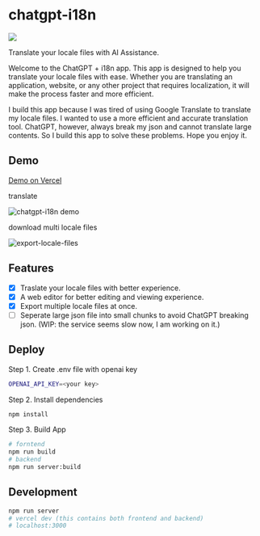 # chatgpt-i18n

![](https://img.shields.io/github/actions/workflow/status/ObservedObserver/chatgpt-i18n/auto-build.yml)

Translate your locale files with AI Assistance.

Welcome to the ChatGPT + i18n app. This app is designed to help you translate your locale files with ease. Whether you are translating an application, website, or any other project that requires localization, it will make the process faster and more efficient.

I build this app because I was tired of using Google Translate to translate my locale files. I wanted to use a more efficient and accurate translation tool. ChatGPT, however, always break my json and cannot translate large contents. So I build this app to solve these problems. Hope you enjoy it.

## Demo

[Demo on Vercel](https://chatgpt-i18n.vercel.app/)

translate

![chatgpt-i18n demo](https://user-images.githubusercontent.com/22167673/224185217-a32406fd-740c-4ced-b86c-55b2b895dc12.png)


download multi locale files

![export-locale-files](https://user-images.githubusercontent.com/22167673/224073592-77bffd43-7422-40d2-984d-cfe95079ceb0.png)




## Features
- [x] Traslate your locale files with better experience.
- [x] A web editor for better editing and viewing experience.
- [x] Export multiple locale files at once.
- [ ] Seperate large json file into small chunks to avoid ChatGPT breaking json. (WIP: the service seems slow now, I am working on it.) 

## Deploy

Step 1. Create .env file with openai key
```bash
OPENAI_API_KEY=<your key>
```

Step 2. Install dependencies
```bash
npm install
```


Step 3. Build App

```bash
# forntend
npm run build
# backend
npm run server:build
```

## Development

```bash
npm run server
# vercel dev (this contains both frontend and backend)
# localhost:3000
```
